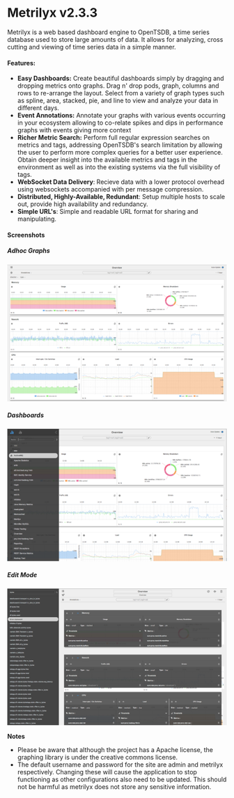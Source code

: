 Metrilyx v2.3.3
===============
Metrilyx is a web based dashboard engine to OpenTSDB, a time series database used to store large amounts of data.  It allows for analyzing, cross cutting and viewing of time series data in a simple manner.

#### Features:
- **Easy Dashboards:** Create beautiful dashboards simply by dragging and dropping metrics onto graphs.  Drag n' drop pods, graph, columns and rows to re-arrange the layout.  Select from a variety of graph types such as spline, area, stacked, pie, and line to view and analyze your data in different days.
- **Event Annotations:** Annotate your graphs with various events occurring in your ecosystem allowing to co-relate spikes and dips in performance graphs with events giving more context
- **Richer Metric Search:** Perform full regular expression searches on metrics and tags,  addressing OpenTSDB's search limitation by allowing the user to perform more complex queries for a better user experience.  Obtain deeper insight into the available metrics and tags in the environment as well as into the existing systems via the full visibility of tags.
- **WebSocket Data Delivery**: Recieve data with a lower protocol overhead using websockets accompanied with per message compression.
- **Distributed, Highly-Available, Redundant**: Setup multiple hosts to scale out, provide high availability and redundancy.
- **Simple URL's**: Simple and readable URL format for sharing and manipulating.

#### Screenshots
##### Adhoc Graphs
![Alt text](metrilyx/static/imgs/readme/screenshot_1.png)
##### Dashboards
![Alt text](metrilyx/static/imgs/readme/screenshot_2.png)
##### Edit Mode
![Alt text](metrilyx/static/imgs/readme/screenshot_3.png)

**Notes**

- Please be aware that although the project has a Apache license, the graphing library is under the creative commons license.
- The default username and password for the site are admin and metrilyx respectively. Changing these will cause the application to stop functioning as other configurations also need to be updated.  This should not be harmful as metrilyx does not store any sensitive information.
